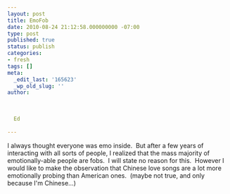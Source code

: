 ```yaml
---
layout: post
title: EmoFob
date: 2010-08-24 21:12:58.000000000 -07:00
type: post
published: true
status: publish
categories:
- fresh
tags: []
meta:
  _edit_last: '165623'
  _wp_old_slug: ''
author:
  
  
  
  Ed
  
---
```

<p>I always thought everyone was emo inside.  But after a few years of interacting with all sorts of people, I realized that the mass majority of emotionally-able people are fobs.  I will state no reason for this.  However I would like to make the observation that Chinese love songs are a lot more emotionally probing than American ones.  (maybe not true, and only because I'm Chinese...)</p>
